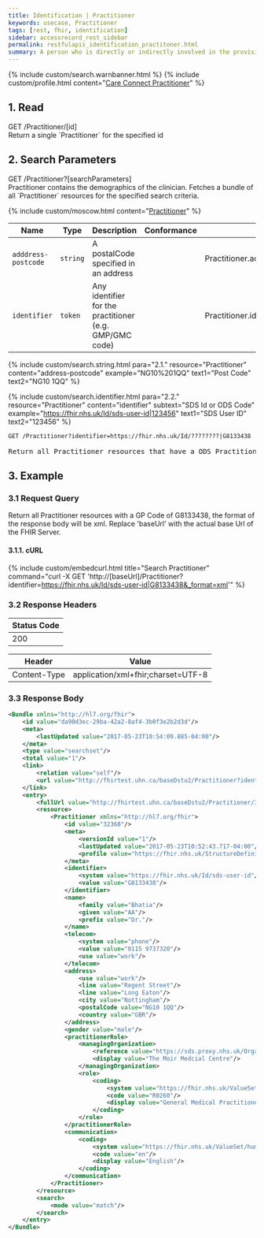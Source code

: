 ```yaml
---
title: Identification | Practitioner
keywords: usecase, Practitioner
tags: [rest, fhir, identification]
sidebar: accessrecord_rest_sidebar
permalink: restfulapis_identification_practitoner.html
summary: A person who is directly or indirectly involved in the provisioning of healthcare.
---
```


{% include custom/search.warnbanner.html %}
{% include custom/profile.html content="[Care Connect Practitioner](http://www.interopen.org/candidate-profiles/care-connect/CareConnect-Practitioner-1.html)" %}

## 1. Read ##

<div markdown="span" class="alert alert-success" role="alert">
GET /Practitioner/[id]</div>
Return a single `Practitioner` for the specified id

## 2. Search Parameters ##

<div markdown="span" class="alert alert-success" role="alert">
GET /Practitioner?[searchParameters]</div>
Practitioner contains the demographics of the clinician. Fetches a bundle of all `Practitioner` resources for the specified search criteria.

{% include custom/moscow.html content="[Practitioner](https://www.hl7.org/fhir/DSTU2/practitioner.html#search)" %}

| Name | Type | Description | Conformance  | Path |
|------|------|-------------|-------|------|
| `adddress-postcode` | `string` | A postalCode specified in an address |  | Practitioner.address.postalCode |
| `identifier` | `token` | 	Any identifier for the practitioner (e.g. GMP/GMC code) |  | 	Practitioner.identifier |

<!--
| `name` | `string` | A portion of the name of the practitioner | | Practitioner.name |
| `organization` | `reference` | The identity of the organization the practitioner represents / acts on behalf of | | Practitioner.practitionerRole.managingOrganization <br>(Organization) |
-->

{% include custom/search.string.html para="2.1." resource="Practitioner" content="address-postcode"  example="NG10%201QQ" text1="Post Code" text2="NG10 1QQ" %}

{% include custom/search.identifier.html para="2.2." resource="Practitioner" content="identifier" subtext="SDS Id or ODS Code" example="https://fhir.nhs.uk/Id/sds-user-id|123456" text1="SDS User ID" text2="123456" %}

<div class="language-http highlighter-rouge">
<pre class="highlight"><code><span class="err">GET /Practitioner?identifier=https://fhir.nhs.uk/Id/????????|G8133438
</span></code>
Return all Practitioner resources that have a ODS Practitioner/Consultant of G8133438 </pre>
</div>

## 3. Example ##

### 3.1 Request Query ###
Return all Practitioner resources with a GP Code of G8133438, the format of the response body will be xml. Replace 'baseUrl' with the actual base Url of the FHIR Server.

#### 3.1.1. cURL ####

{% include custom/embedcurl.html title="Search Practitioner" command="curl -X GET  'http://[baseUrl]/Practitioner?identifier=https://fhir.nhs.uk/Id/sds-user-id|G8133438&_format=xml'" %}

### 3.2 Response Headers ###

| Status Code |
|----------------|
|200 |

| Header | Value |
|-----------------|---------|
| Content-Type  | application/xml+fhir;charset=UTF-8 |

### 3.3 Response Body ###

```xml
<Bundle xmlns="http://hl7.org/fhir">
    <id value="da90d3ec-29ba-42a2-8af4-3b0f3e2b2d3d"/>
    <meta>
        <lastUpdated value="2017-05-23T10:54:09.885-04:00"/>
    </meta>
    <type value="searchset"/>
    <total value="1"/>
    <link>
        <relation value="self"/>
        <url value="http://fhirtest.uhn.ca/baseDstu2/Practitioner?identifier=https%3A%2F%2Ffhir.nhs.uk%2FId%2Fsds-user-id%7CG8133438"/>
    </link>
    <entry>
        <fullUrl value="http://fhirtest.uhn.ca/baseDstu2/Practitioner/32368"/>
        <resource>
            <Practitioner xmlns="http://hl7.org/fhir">
                <id value="32368"/>
                <meta>
                    <versionId value="1"/>
                    <lastUpdated value="2017-05-23T10:52:43.717-04:00"/>
                    <profile value="https://fhir.nhs.uk/StructureDefinition/CareConnect-Practitioner-1"/>
                </meta>
                <identifier>
                    <system value="https://fhir.nhs.uk/Id/sds-user-id"/>
                    <value value="G8133438"/>
                </identifier>
                <name>
                    <family value="Bhatia"/>
                    <given value="AA"/>
                    <prefix value="Dr."/>
                </name>
                <telecom>
                    <system value="phone"/>
                    <value value="0115 9737320"/>
                    <use value="work"/>
                </telecom>
                <address>
                    <use value="work"/>
                    <line value="Regent Street"/>
                    <line value="Long Eaton"/>
                    <city value="Nottingham"/>
                    <postalCode value="NG10 1QQ"/>
                    <country value="GBR"/>
                </address>
                <gender value="male"/>
                <practitionerRole>
                    <managingOrganization>
                        <reference value="https://sds.proxy.nhs.uk/Organization/C81010"/>
                        <display value="The Moir Medcial Centre"/>
                    </managingOrganization>
                    <role>
                        <coding>
                            <system value="https://fhir.nhs.uk/ValueSet/sds-job-role-name-1"/>
                            <code value="R0260"/>
                            <display value="General Medical Practitioner"/>
                        </coding>
                    </role>
                </practitionerRole>
                <communication>
                    <coding>
                        <system value="https://fhir.nhs.uk/ValueSet/human-language-1"/>
                        <code value="en"/>
                        <display value="English"/>
                    </coding>
                </communication>
            </Practitioner>
        </resource>
        <search>
            <mode value="match"/>
        </search>
    </entry>
</Bundle>
```
